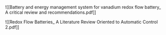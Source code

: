![[Battery and energy management system for vanadium redox flow battery_ A critical review and recommendations.pdf]]



![[Redox Flow Batteries_ A Literature Review Oriented to Automatic Control 2.pdf]]

